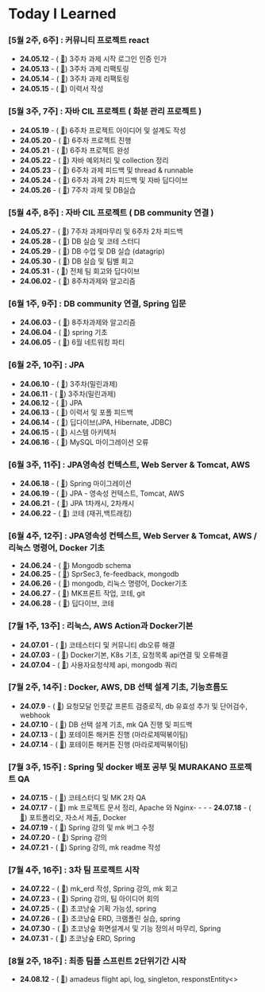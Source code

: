 # Today I Learned

### [5월 2주, 6주] : 커뮤니티 프로젝트 react
- **24.05.12** - ( [🔗](may/5-12.md)) 3주차 과제 시작 로그인 인증 인가
- **24.05.13** - ( [🔗](may/5-13.md)) 3주차 과제 리팩토링
- **24.05.14** - ( [🔗](may/5-14.md)) 3주차 과제 리팩토링
- **24.05.15** - ( [🔗](may/5-15.md)) 이력서 작성

### [5월 3주, 7주] : 자바 CIL 프로젝트 ( 화분 관리 프로젝트 )
- **24.05.19** - ( [🔗](may/5-19.md)) 6주차 프로젝트 아이디어 및 설계도 작성
- **24.05.20** - ( [🔗](may/5-20.md)) 6주차 프로젝트 진행
- **24.05.21** - ( [🔗](may/5-21.md)) 6주차 프로젝트 완성
- **24.05.22** - ( [🔗](may/5-22.md)) 자바 예외처리 및 collection 정리
- **24.05.23** - ( [🔗](may/5-23.md)) 6주차 과제 피드백 및 thread & runnable
- **24.05.24** - ( [🔗](may/5-24.md)) 6주차 과제 2차 피드백 및 자바 딥다이브
- **24.05.26** - ( [🔗](may/5-26.md)) 7주차 과제 및 DB실습

### [5월 4주, 8주] : 자바 CIL 프로젝트 ( DB community 연결 )
- **24.05.27** - ( [🔗](may/5-27.md)) 7주차 과제마무리 및 6주차 2차 피드백
- **24.05.28** - ( [🔗](may/5-28.md)) DB 실습 및 코테 스터디
- **24.05.29** - ( [🔗](may/5-29.md)) DB 수업 및 DB 실습 (datagrip)
- **24.05.30** - ( [🔗](may/5-30.md)) DB 실습 및 팀별 회고
- **24.05.31** - ( [🔗](may/5-31.md)) 전체 팀 회고와 딥다이브
- **24.06.02** - ( [🔗](may/6-2.md)) 8주차과제와 알고리즘

### [6월 1주, 9주] : DB community 연결, Spring 입문
- **24.06.03** - ( [🔗](may/6-3.md)) 8주차과제와 알고리즘
- **24.06.04** - ( [🔗](may/6-3.md)) spring 기초
- **24.06.05** - ( [🔗](may/6-3.md)) 6월 네트워킹 파티

### [6월 2주, 10주] : JPA
- **24.06.10** - ( [🔗](may/6-10.md)) 3주차(밀린과제)
- **24.06.11** - ( [🔗](may/6-11.md)) 3주차(밀린과제)
- **24.06.12** - ( [🔗](may/6-11.md)) JPA
- **24.06.13** - ( [🔗](may/6-11.md)) 이력서 및 포폴 피드백
- **24.06.14** - ( [🔗](may/6-11.md)) 딥다이브(JPA, Hibernate, JDBC)
- **24.06.15** - ( [🔗](may/6-11.md)) 시스템 아키텍처
- **24.06.16** - ( [🔗](may/6-11.md)) MySQL 마이그레이션 오류

### [6월 3주, 11주] : JPA영속성 컨텍스트, Web Server & Tomcat, AWS
- **24.06.18** - ( [🔗](june/6-18.md)) Spring 마이그레이션
- **24.06.19** - ( [🔗](june/6-19.md)) JPA - 영속성 컨텍스트, Tomcat, AWS
- **24.06.21** - ( [🔗](june/6-21.md)) JPA 1차캐시, 2차캐시
- **24.06.22** - ( [🔗](june/6-22.md)) 코테 (재귀,백트래킹)

### [6월 4주, 12주] : JPA영속성 컨텍스트, Web Server & Tomcat, AWS / 리눅스 명령어, Docker 기초
- **24.06.24** - ( [🔗](june/6-24.md)) Mongodb schema
- **24.06.25** - ( [🔗](june/6-25.md)) SprSec3, fe-feedback, mongodb
- **24.06.26** - ( [🔗](june/6-26.md)) mongodb, 리눅스 명령어, Docker기초
- **24.06.27** - ( [🔗](june/6-27.md)) MK프론트 작업, 코테, git
- **24.06.28** - ( [🔗](june/6-27.md)) 딥다이브, 코테

### [7월 1주, 13주] : 리눅스, AWS Action과 Docker기본
- **24.07.01** - ( [🔗](july/7-1.md)) 코테스터디 및 커뮤니티 db오류 해결
- **24.07.03** - ( [🔗](july/7-3.md)) Docker기본, K8s 기초, 요청목록 api연결 및 오류해결
- **24.07.04** - ( [🔗](july/7-4.md)) 사용자요청삭제 api, mongodb 쿼리

### [7월 2주, 14주] : Docker, AWS, DB 선택 설계 기초, 기능흐름도 
- **24.07.9** - ( [🔗](july/7-9.md)) 요청모달 인풋값 프론트 검증로직, db 유효성 추가 및 단어검수, webhook
- **24.07.10** - ( [🔗](july/7-10.md)) DB 선택 설계 기초, mk QA 진행 및 피드백
- **24.07.13** - ( [🔗](july/7-14.md)) 포테이톤 해커톤 진행 (마라로제떡볶이팀)
- **24.07.14** - ( [🔗](july/7-14.md)) 포테이톤 해커톤 진행 (마라로제떡볶이팀)

### [7월 3주, 15주] : Spring 및 docker 배포 공부 및 MURAKANO 프로젝트 QA
- **24.07.15** - ( [🔗](july/7-15.md)) 코테스터디 및 MK 2차 QA
- **24.07.17** - ( [🔗](july/7-17.md)) mk 프로젝트 문서 정리, Apache 와 Nginx- - - - **24.07.18** - ( [🔗](july/7-18.md)) 포트폴리오, 자소서 제출, Docker
- **24.07.19** - ( [🔗](july/7-19.md)) Spring 강의 및 mk 버그 수정
- **24.07.20** - ( [🔗](july/7-20.md)) Spring 강의
- **24.07.21** - ( [🔗](july/7-21.md)) Spring 강의, mk readme 작성

### [7월 4주, 16주] : 3차 팀 프로젝트 시작
- **24.07.22** - ( [🔗](july/7-22.md)) mk_erd 작성, Spring 강의, mk 회고
- **24.07.23** - ( [🔗](july/7-23.md)) Spring 강의, 팀 아이디어 회의
- **24.07.25** - ( [🔗](july/7-25.md)) 초코낭숲 기획 가능성, spring
- **24.07.26** - ( [🔗](july/7-26.md)) 초코낭숲 ERD, 크램폴린 실습, spring
- **24.07.30** - ( [🔗](july/7-30.md)) 초코낭숲 화면설계서 및 기능 정의서 마무리, Spring 
- **24.07.31** - ( [🔗](july/7-31.md)) 초코낭숲 ERD, Spring 

### [8월 2주, 18주] : 최종 팀플 스프린트 2단위기간 시작
- **24.08.12** - ( [🔗](agust/8-12.md)) amadeus flight api, log, singleton, responstEntity<>

